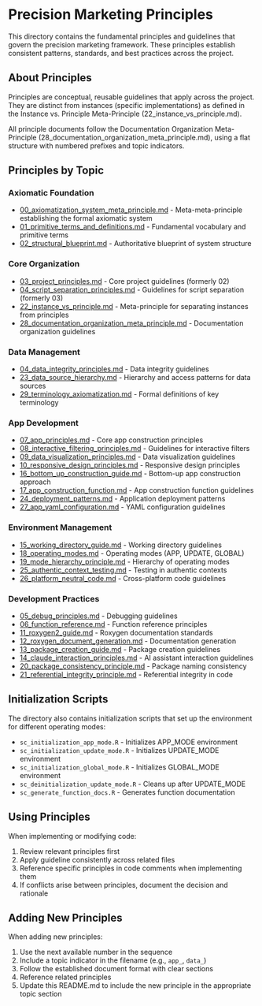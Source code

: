 # Precision Marketing Principles

This directory contains the fundamental principles and guidelines that govern the precision marketing framework. These principles establish consistent patterns, standards, and best practices across the project.

## About Principles

Principles are conceptual, reusable guidelines that apply across the project. They are distinct from instances (specific implementations) as defined in the Instance vs. Principle Meta-Principle (22_instance_vs_principle.md).

All principle documents follow the Documentation Organization Meta-Principle (28_documentation_organization_meta_principle.md), using a flat structure with numbered prefixes and topic indicators.

## Principles by Topic

### Axiomatic Foundation

- [00_axiomatization_system_meta_principle.md](00_axiomatization_system_meta_principle.md) - Meta-meta-principle establishing the formal axiomatic system
- [01_primitive_terms_and_definitions.md](01_primitive_terms_and_definitions.md) - Fundamental vocabulary and primitive terms
- [02_structural_blueprint.md](02_structural_blueprint.md) - Authoritative blueprint of system structure

### Core Organization

- [03_project_principles.md](03_project_principles.md) - Core project guidelines (formerly 02)
- [04_script_separation_principles.md](04_script_separation_principles.md) - Guidelines for script separation (formerly 03)
- [22_instance_vs_principle.md](22_instance_vs_principle.md) - Meta-principle for separating instances from principles
- [28_documentation_organization_meta_principle.md](28_documentation_organization_meta_principle.md) - Documentation organization guidelines

### Data Management

- [04_data_integrity_principles.md](04_data_integrity_principles.md) - Data integrity guidelines
- [23_data_source_hierarchy.md](23_data_source_hierarchy.md) - Hierarchy and access patterns for data sources
- [29_terminology_axiomatization.md](29_terminology_axiomatization.md) - Formal definitions of key terminology

### App Development

- [07_app_principles.md](07_app_principles.md) - Core app construction principles
- [08_interactive_filtering_principles.md](08_interactive_filtering_principles.md) - Guidelines for interactive filters
- [09_data_visualization_principles.md](09_data_visualization_principles.md) - Data visualization guidelines
- [10_responsive_design_principles.md](10_responsive_design_principles.md) - Responsive design principles
- [16_bottom_up_construction_guide.md](16_bottom_up_construction_guide.md) - Bottom-up app construction approach
- [17_app_construction_function.md](17_app_construction_function.md) - App construction function guidelines
- [24_deployment_patterns.md](24_deployment_patterns.md) - Application deployment patterns
- [27_app_yaml_configuration.md](27_app_yaml_configuration.md) - YAML configuration guidelines

### Environment Management

- [15_working_directory_guide.md](15_working_directory_guide.md) - Working directory guidelines
- [18_operating_modes.md](18_operating_modes.md) - Operating modes (APP, UPDATE, GLOBAL)
- [19_mode_hierarchy_principle.md](19_mode_hierarchy_principle.md) - Hierarchy of operating modes
- [25_authentic_context_testing.md](25_authentic_context_testing.md) - Testing in authentic contexts
- [26_platform_neutral_code.md](26_platform_neutral_code.md) - Cross-platform code guidelines

### Development Practices

- [05_debug_principles.md](05_debug_principles.md) - Debugging guidelines
- [06_function_reference.md](06_function_reference.md) - Function reference principles
- [11_roxygen2_guide.md](11_roxygen2_guide.md) - Roxygen documentation standards
- [12_roxygen_document_generation.md](12_roxygen_document_generation.md) - Documentation generation
- [13_package_creation_guide.md](13_package_creation_guide.md) - Package creation guidelines
- [14_claude_interaction_principles.md](14_claude_interaction_principles.md) - AI assistant interaction guidelines
- [20_package_consistency_principle.md](20_package_consistency_principle.md) - Package naming consistency
- [21_referential_integrity_principle.md](21_referential_integrity_principle.md) - Referential integrity in code

## Initialization Scripts

The directory also contains initialization scripts that set up the environment for different operating modes:

- `sc_initialization_app_mode.R` - Initializes APP_MODE environment
- `sc_initialization_update_mode.R` - Initializes UPDATE_MODE environment
- `sc_initialization_global_mode.R` - Initializes GLOBAL_MODE environment
- `sc_deinitialization_update_mode.R` - Cleans up after UPDATE_MODE
- `sc_generate_function_docs.R` - Generates function documentation

## Using Principles

When implementing or modifying code:

1. Review relevant principles first
2. Apply guideline consistently across related files
3. Reference specific principles in code comments when implementing them
4. If conflicts arise between principles, document the decision and rationale

## Adding New Principles

When adding new principles:

1. Use the next available number in the sequence
2. Include a topic indicator in the filename (e.g., `app_`, `data_`)
3. Follow the established document format with clear sections
4. Reference related principles
5. Update this README.md to include the new principle in the appropriate topic section